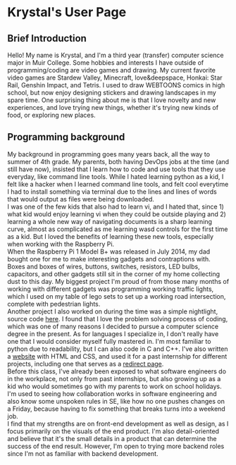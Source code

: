 # Krystal's User Page
## Brief Introduction
Hello! My name is Krystal, and I'm a third year (transfer) computer science major in Muir College. Some hobbies and interests I have outside of programming/coding are video games and drawing. My current favorite video games are Stardew Valley, Minecraft, love&deepspace, Honkai: Star Rail, Genshin Impact, and Tetris. I used to draw WEBTOONS comics in high school, but now enjoy designing stickers and drawing landscapes in my spare time. One surprising thing about me is that I love novelty and new experiences, and love trying new things, whether it's trying new kinds of food, or exploring new places.
## Programming background
My background in programming goes many years back, all the way to summer of 4th grade. My parents, both having DevOps jobs at the time (and still have now), insisted that I learn how to code and use tools that they use everyday, like command line tools. While I hated learning python as a kid, I felt like a hacker when I learned command line tools, and felt cool everytime I had to install something via terminal due to the lines and lines of words that would output as files were being downloaded.<br />
I was one of the few kids that also had to learn vi, and I hated that, since 1) what kid would enjoy learning vi when they could be outside playing and 2) learning a whole new way of navigating documents is a sharp learning curve, almost as complicated as me learning wasd controls for the first time as a kid. But I loved the benefits of learning these new tools, especially when working with the Raspberry Pi.<br />
When the Raspberry Pi 1 Model B+ was released in July 2014, my dad bought one for me to make interesting gadgets and contraptions with. Boxes and boxes of wires, buttons, switches, resistors, LED bulbs, capacitors, and other gadgets still sit in the corner of my home collecting dust to this day. My biggest project I'm proud of from those many months of working with different gadgets was programming working traffic lights, which I used on my table of lego sets to set up a working road intersection, complete with pedestrian lights.<br />
Another project I also worked on during the time was a simple nightlight, source code [here](https://github.com/bellachip49/raspberry_pi_bellachip49/blob/master/photocell.py). I found that I love the problem solving process of coding, which was one of many reasons I decided to pursue a computer science degree in the present.
As for languages I specialize in, I don't really have one that I would consider myself fully mastered in. I'm most familiar to python due to readability, but I can also code in C and C++. I've also written a [website](https://bellachip49.github.io/rock-garden-acnh/) with HTML and CSS, and used it for a past internship for different projects, including one that serves as a [redirect page](https://bearriver.com/).<br />
Before this class, I've already been exposed to what software engineers do in the workplace, not only from past internships, but also growing up as a kid who would sometimes go with my parents to work on school holidays. I'm used to seeing how collaboration works in software engineering and also know some unspoken rules in SE, like how no one pushes changes on a Friday, because having to fix something that breaks turns into a weekend job.<br />
I find that my strengths are on front-end development as well as design, as I focus primarily on the visuals of the end product. I'm also detail-oriented and believe that it's the small details in a product that can determine the success of the end result. However, I'm open to trying more backend roles since I'm not as familiar with backend development.
